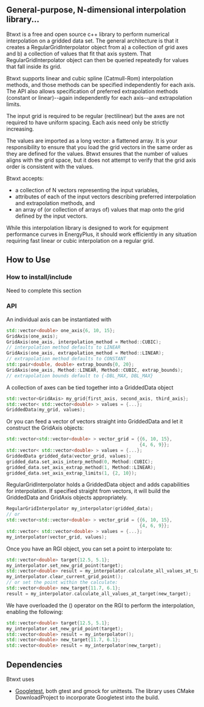 ## General-purpose, N-dimensional interpolation library...

Btwxt is a free and open source c++ library to perform numerical interpolation on a gridded data set. The general architecture is that it creates a RegularGridInterpolator object from a) a collection of grid axes and b) a collection of values that fit that axis system. That RegularGridInterpolator object can then be queried repeatedly for values that fall inside its grid.

Btwxt supports linear and cubic spline (Catmull-Rom) interpolation methods, and those methods can be specified independently for each axis. The API also allows specification of preferred extrapolation methods (constant or linear)--again independently for each axis--and extrapolation limits.

The input grid is required to be regular (rectilinear) but the axes are not required to have uniform spacing. Each axis need only be strictly increasing.

The values are imported as a long vector: a flattened array. It is your responsibility to ensure that you load the grid vectors in the same order as they are defined for the values. Btwxt ensures that the number of values aligns with the grid space, but it does not attempt to verify that the grid axis order is consistent with the values.

Btwxt accepts:
*   a collection of N vectors representing the input variables,
*   attributes of each of the input vectors describing preferred interpolation and extrapolation methods, and
*   an array of (or collection of arrays of) values that map onto the grid defined by the input vectors.

While this interpolation library is designed to work for equipment performance curves in EnergyPlus, it should work efficiently in any situation requiring fast linear or cubic interpolation on a regular grid.

## How to Use

### How to install/include
Need to complete this section

### API
An individual axis can be instantiated with
```c++
std::vector<double> one_axis{6, 10, 15};
GridAxis(one_axis);
GridAxis(one_axis, interpolation_method = Method::CUBIC);
// interpolation method defaults to LINEAR
GridAxis(one_axis, extrapolation_method = Method::LINEAR);
// extrapolation method defaults to CONSTANT
std::pair<double, double> extrap_bounds{0, 20};
GridAxis(one_axis, Method::LINEAR, Method::CUBIC, extrap_bounds);
// extrapolation bounds default to {-DBL_MAX, DBL_MAX}
```

A collection of axes can be tied together into a GriddedData object
```c++
std::vector<GridAxis> my_grid{first_axis, second_axis, third_axis};
std::vector< std::vector<double> > values = {...};
GriddedData(my_grid, values);
```

Or you can feed a vector of vectors straight into GriddedData and let it construct the GridAxis objects:
```c++
std::vector<std::vector<double> > vector_grid = {{6, 10, 15},
                                                 {4, 6, 9}};
std::vector< std::vector<double> > values = {...};
GriddedData gridded_data(vector_grid, values);
gridded_data.set_axis_interp_method(0, Method::CUBIC);
gridded_data.set_axis_extrap_method(1, Method::LINEAR);
gridded_data.set_axis_extrap_limits(1, {2, 10});
```

RegularGridInterpolator holds a GriddedData object and adds capabilities for interpolation. If specified straight from vectors, it will build the GriddedData and GridAxis objects appropriately.
```c++
RegularGridInterpolator my_interpolator(gridded_data);
// or
std::vector<std::vector<double> > vector_grid = {{6, 10, 15},
                                                 {4, 6, 9}};
std::vector< std::vector<double> > values = {...};
my_interpolator(vector_grid, values);
```

Once you have an RGI object, you can set a point to interpolate to:
```c++
std::vector<double> target{12.5, 5.1};
my_interpolator.set_new_grid_point(target);
std::vector<double> result = my_interpolator.calculate_all_values_at_target();
my_interpolator.clear_current_grid_point();
// or set the point within the calculate:
std::vector<double> new_target{11.7, 6.1};
result = my_interpolator.calculate_all_values_at_target(new_target);
```

We have overloaded the () operator on the RGI to perform the interpolation, enabling the following:
```c++
std::vector<double> target{12.5, 5.1};
my_interpolator.set_new_grid_point(target);
std::vector<double> result = my_interpolator();
std::vector<double> new_target{11.7, 6.1};
std::vector<double> result = my_interpolator(new_target);
```


## Dependencies
Btwxt uses
*  [Googletest](https://github.com/google/googletest), both gtest and gmock for unittests.
The library uses CMake DownloadProject to incorporate Googletest into the build.
